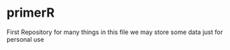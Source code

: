 # primerR
First Repository for many things
in this file we may store some data just for personal use
